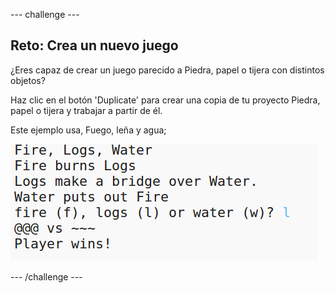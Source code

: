 --- challenge ---
## Reto: Crea un nuevo juego

¿Eres capaz de crear un juego parecido a Piedra, papel o tijera con distintos objetos?

Haz clic en el botón 'Duplicate' para crear una copia de tu proyecto Piedra, papel o tijera y trabajar a partir de él. 

Este ejemplo usa, Fuego, leña y agua;

![screenshot](images/rps-fire.png)



--- /challenge ---